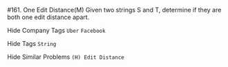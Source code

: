 #161. One Edit Distance(M)
Given two strings S and T, determine if they are both one edit distance apart.

Hide Company Tags ```Uber``` ```Facebook```

Hide Tags ```String```

Hide Similar Problems ```(H) Edit Distance```


